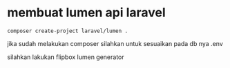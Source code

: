# membuat lumen api laravel
``` 
composer create-project laravel/lumen .

```
jika sudah melakukan composer silahkan untuk sesuaikan pada db nya .env

silahkan lakukan flipbox lumen generator

```


